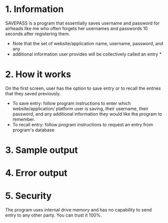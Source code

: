 # 1. Information
SAVEPASS is a program that essentially saves username and password for airheads
like me who often forgets her usernames and passwords 10 seconds after
registering them. 
* Note that the set of website/application name, username, password, and any
* additional information user provides will be collectively called an entry *

# 2. How it works
On the first screen, user has the option to save entry or to recall the
entries that they saved previously. 
- To save entry: follow program instructions to enter which
  website/application/ platform user is saving, their username, 
  their password, and any additional information they would like the program 
  to remember.
- To recall entry: follow program instructions to request an entry from 
  program's database

# 3. Sample output 

# 4. Error output 

# 5. Security 
The program uses internal drive memory and has no capability to send entry to 
any other party. You can trust it 100%.
